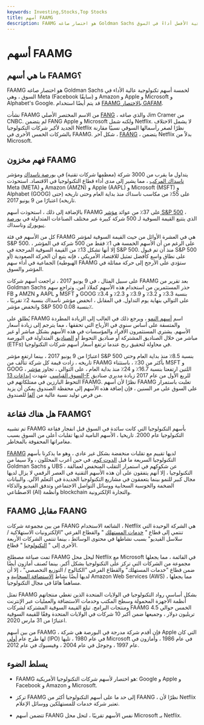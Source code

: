 ```yaml
---
keywords: Investing,Stocks,Top Stocks
title: أسهم FAAMG
description: FAAMG هو اختصار صاغه Goldman Sachs لخمسة من الأسهم التكنولوجية الأفضل أداءً في السوق ، Facebook و Amazon و Apple و Microsoft و Google.
---
```


# أسهم FAAMG
## ما هي أسهم FAAMG؟

FAAMG هو اختصار صاغه Goldman Sachs لخمسة أسهم تكنولوجية عالية الأداء في السوق ، وهي Meta (Facebook سابقًا) و Amazon و Apple و Microsoft و Alphabet's Google. قد يتم أيضًا استخدام [FAAMG بالاختصار GAFAM](/gafam-stocks).

نشأت FAAMG من الاسم المختصر الأصلي [FANG](/fang-stocks-fb-amzn) ، والذي صاغه Jim Cramer من CNBC. لم يتضمن FANG Apple و Microsoft ولكنه شمل Netflix. لا يشمل الاختلاف الجديد لأكبر شركات التكنولوجيا Netflix نظرًا لصغر رأسمالها السوقي نسبيًا مقارنة بالشركات الخمس الأخرى في FAAMG. شكل آخر ، [FAANG](/faang-stocks) ، يتضمن Netflix بدلاً من Microsoft.

## فهم مخزون FAAMG

يتداول ما يقرب من 3000 شركة (معظمها شركات تقنية) في [بورصة ناسداك](/nasdaq) ومؤشر [ناسداك المركب](/nasdaqcompositeindex) ، مما يشير إلى مدى أداء قطاع التكنولوجيا في الاقتصاد. استحوذت Meta (META) و Amazon (AMZN) و Apple (AAPL) و Microsoft (MSFT) و Alphabet (GOOG) على 55٪ من مكاسب ناسداك منذ بداية العام وحتى تاريخه (حتى تاريخه) اعتبارًا من 9 يونيو 2017.

بالإضافة إلى ذلك ، استحوذت أسهم FAAMG على 37٪ من عوائد [مؤشر S&P 500](/sp500) ، الذي يتتبع القيمة السوقية لـ 500 شركة كبيرة عبر مختلف الصناعات المتداولة في [بورصة نيويورك](/nyse) وناسداك.

كل من الأسهم في فئة FAAMG هي في العشرة الأوائل من حيث القيمة السوقية لمؤشر S&P 500. على الرغم من أن الأسهم الخمسة هي 1٪ فقط من 500 شركة في المؤشر ، إلا أنها تشكل 13٪ من القيمة السوقية المرجحة في S&P 500. منذ أن تم قبول S&P 500 على نطاق واسع كأفضل تمثيل للاقتصاد الأمريكي ، فإنه يتبع أن الحركة الصعودية (أو الهبوطية) الجماعية في أداء سهم FAAMG ستؤدي على الأرجح إلى حركة مماثلة في المؤشر والسوق.

على سبيل المثال ، في 9 يونيو 2017 ، تراجعت أسهم شركات FAAMG بعد تقرير من Goldman Sachs حذر المستثمرين من استخدام هذه الأسهم كملاذ آمن. وتراجع سهم FB و AMZN و AAPL و MSFT و GOOG بنسبة 3.3٪ و 3.2٪ و 3.9٪ و 2.3٪ و 3.4٪ على التوالي بنهاية يوم التداول. في المقابل ، انخفض مؤشر ناسداك بنسبة 2٪ تقريبًا ، وانخفض مؤشر S&P 500 بنسبة 0.08٪.

يُطلق على FAAMG اسم [أسهم النمو](/growthstock) ، ويرجع ذلك في الغالب إلى الزيادة المطردة والمتسقة على أساس سنوي في الأرباح التي تحققها ، مما يترجم إلى زيادة أسعار الأسهم. يشتري المستثمرون الأفراد والمؤسسات في هذه الأسهم بشكل مباشر أو غير مباشر من خلال الصناديق المشتركة أو صناديق التحوط أو [الصناديق](/etf) المتداولة في البورصة (ETFs) في محاولة لتحقيق ربح عندما ترتفع أسعار أسهم شركات التكنولوجيا.

اعتبارًا من 9 يونيو 2017 ، بينما ارتفع مؤشر S&P 500 بنسبة 8.5٪ منذ بداية العام وحتى تاريخه ، زادت قيمة كل شركة تتألف من FAAMG بأكثر من 30٪ ، باستثناء MSFT و GOOG ، اللتين ارتفعتا بنسبة 16.7٪ و 24٪ منذ بداية العام ، على التوالي ، تجاوز [مؤشر السوق القياسي](/benchmark). شهدت [إيداعات 13-F](/form-13f) للربع الأول من عام 2017 زيادة مديري صناديق التحوط البارزين في ممتلكاتهم في FAAMG. نظرًا لأن أسهم FAAMG تغلبت باستمرار على السوق على مر السنين ، فإن إضافة هذه الأسهم إلى محفظة الصندوق يمكن أن يزيد من فرص توليد نسبة عالية من [ألفا](/alpha) للصندوق.

## هل هناك فقاعة FAAMG؟

تم تشبيه FAAMG بأسهم التكنولوجيا التي كانت سائدة في السوق قبل انفجار فقاعة التكنولوجيا عام 2000. تاريخيا ، الأسهم النامية لديها تقلبات أعلى من السوق بسبب مغامراتها المحفوفة بالمخاطر.

[FAAMG](/dotcom-bubble) لديها تقييم مع تقلبات منخفضة بشكل غير عادي ، وهو ما يذكرنا بأسهم التكنولوجيا السريعة ما قبل [الدوت كوم](/dotcom-bubble). في حين أعرب المحللون ، ولا سيما من Goldman Sachs و UBS ، عن شكوكهم في استمرار التقلب المنخفض لعمالقة التكنولوجيا ، إلا أنهم يتفقون على أن هذه الأسهم التقنية في العصر الرقمي لا يزال لديها مجال كبير للنمو بينما يتعمقون في مشاريع التكنولوجيا الجديدة في التعلم الآلي. والبيانات الضخمة والحوسبة السحابية ووسائل التواصل الاجتماعي وتدفق الفيديو والذكاء الاصطناعي (AI) وأنظمة blockchain والتجارة الإلكترونية.

## FAAMG مقابل FAANG

من بين مجموعة شركات FAANG الشائعة الاستخدام ، Netflix هي الشركة الوحيدة التي تنتمي إلى قطاع " [خدمات المستهلك](/customer-service) " والقطاع الفرعي "الإلكترونيات الاستهلاكية / سلاسل الفيديو" بسبب نشاطها في محتوى الوسائط ، بينما تنتمي الشركات الأربعة الأخرى إلى " [التكنولوجيا](/technology_sector) " قطاع.

تمت صياغة مصطلح FAAMG ليحل محل Netflix مع Microsoft في القائمة ، مما يجعلها مجموعة من الشركات التي تركز على التكنولوجيا بشكل أكبر. بينما تُصنف أمازون أيضًا ضمن قطاع "خدمات المستهلك" والقطاع الفرعي "الكتالوج / التوزيع التخصصي" ، إلا أن لديها أيضًا نشاط [الاستضافة السحابية](/cloud-computing) و Amazon Web Services (AWS) ، مما يجعلها مساهماً هامًا في مجال التكنولوجيا.

تمثل FAAMG بشكل أساسي رواد التكنولوجيا في الولايات المتحدة الذين تغطي منتجاتهم أنظمة الأجهزة المحمولة وسطح المكتب وخدمات الاستضافة والعمليات عبر الإنترنت ومنتجات البرامج. تبلغ القيمة السوقية المشتركة لشركات FAAMG الخمس حوالي 4.5 تريليون دولار ، وجميعها ضمن أكبر 10 شركات في الولايات المتحدة وفقًا للقيمة السوقية اعتبارًا من 31 مارس 2020.

من بين أسهم FAAMG ، فإن أقدم شركة مدرجة في البورصة هي شركة Apple التي كان لها طرح عام [أولي](/ipo) (IPO) في عام 1980 ، تليها Microsoft في عام 1986 ، وأمازون في عام 1997 ، وجوجل في عام 2004 ، وفيسبوك في عام 2012.

## يسلط الضوء

- FAAMG هو اختصار لأسهم شركات التكنولوجيا الأمريكية: Google و Apple و Facebook و Amazon و Microsoft.

- تركز FAAMG إلى حد ما على أسهم التكنولوجيا أكثر من FAANG ، نظرًا لأن Netflix تعتبر شركة خدمات للمستهلكين ووسائل الإعلام.

- تتضمن أسهم FAANG نفس الأسهم تقريبًا ، لتحل محل Microsoft بـ Netflix.

